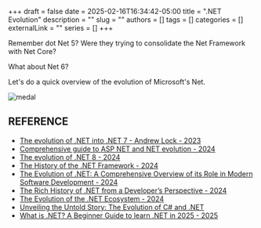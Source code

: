 +++ 
draft = false
date = 2025-02-16T16:34:42-05:00
title = ".NET Evolution"
description = ""
slug = ""
authors = []
tags = []
categories = []
externalLink = ""
series = []
+++

Remember dot Net 5? Were they trying to consolidate the Net Framework with Net Core?

What about Net 6?

Let's do a quick overview of the evolution of Microsoft's Net.

![medal](/images/evolution_of_net.jpg)

## REFERENCE
* [The evolution of .NET into .NET 7 - Andrew Lock - 2023](https://andrewlock.net/understanding-the-dotnet-ecosystem-the-evolution-of-dotnet-into-dotnet-7/)
* [Comprehensive guide to ASP NET and NET evolution - 2024](https://medium.com/@devstree.ca/a-comprehensive-guide-to-asp-net-and-net-evolution-6a29436ffe55)
* [The evolution of .NET 8 - 2024](https://www.influentialsoftware.com/the-evolution-of-net-8/)
* [The History of the .NET Framework - 2024](https://www.bocasay.com/history-net-framework/)
* [The Evolution of .NET: A Comprehensive Overview of its Role in Modern Software Development - 2024](https://xorbix.com/insights/the-evolution-of-net-a-comprehensive-overview-of-its-role-in-modern-software-development/)
* [The Rich History of .NET from a Developer’s Perspective - 2024](https://medium.com/@vndpal/the-rich-history-of-net-from-a-developers-perspective-af3415f0b20c)
* [The Evolution of the .NET Ecosystem - 2024](https://roshancloudarchitect.me/the-evolution-of-the-net-ecosystem-from-net-framework-to-net-core-net-8-and-net-aspire-6cc027f6865e)
* [Unveiling the Untold Story: The Evolution of C# and .NET](https://www.linkedin.com/pulse/unveiling-untold-story-evolution-c-net-ali-mohammadnezhad/)
* [What is .NET? A Beginner Guide to learn .NET in 2025 - 2025](https://www.scholarhat.com/tutorial/net/beginners-guide-to-learn-dotnet)



